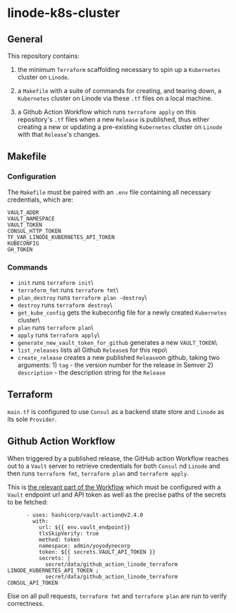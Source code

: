 # linode-k8s-cluster

## General

This repository contains:

1) the minimum `Terraform` scaffolding necessary to spin up a `Kubernetes` cluster on `Linode`.

1) a `Makefile` with a suite of commands for creating, and tearing down, a `Kubernetes` cluster on Linode via these `.tf` files on a local machine.

2) a Github Action Workflow which runs `terraform apply` on this repository's `.tf` files when a new `Release` is published, thus either creating a new or updating a pre-existing `Kubernetes` cluster on `Linode` with that `Release`'s changes.

## Makefile

### Configuration

The `Makefile` must be paired with an `.env` file containing all necessary credentials, which are:

`VAULT_ADDR`\
`VAULT_NAMESPACE`\
`VAULT_TOKEN`\
`CONSUL_HTTP_TOKEN`\
`TF_VAR_LINODE_KUBERNETES_API_TOKEN`\
`KUBECONFIG`\
`GH_TOKEN`

### Commands 

- `init` runs `terraform init`\
- `terraform_fmt` runs `terraform fmt`\
- `plan_destroy` runs `terraform plan -destroy`\
- `destroy` runs `terraform destroy`\
- `get_kube_config` gets the kubeconfig file for a newly created `Kubernetes` cluster\
- `plan` runs `terraform plan`\
- `apply` runs `terraform apply`\
- `generate_new_vault_token_for_github` generates a new `VAULT_TOKEN`\
- `list_releases` lists all Github `Release`s for this repo\
- `create_release` creates a new published `Release`on github, taking two arguments: 1) `tag` - the version number for the release in Semver 2) `description` - the description string for the `Release`

## Terraform

`main.tf` is configured to use `Consul` as a backend state store and `Linode` as its sole `Provider`.

## Github Action Workflow

When triggered by a published release, the GitHub action Workflow reaches out to a `Vault` server to retrieve credentials for both `Consul` nd `Linode` and then runs `terraform fmt`, `terraform plan` and `terraform apply`.

This is [the relevant part of the Workflow](https://github.com/mtphil/linode-k8s-cluster/blob/main/.github/workflows/terraform-apply.yaml) which must be configured with a `Vault` endpoint url and API token as well as the precise paths of the secrets to be fetched: 

```
      - uses: hashicorp/vault-action@v2.4.0
        with:
          url: ${{ env.vault_endpoint}}
          tlsSkipVerify: true
          method: token
          namespace: admin/yoyodynecorp
          token: ${{ secrets.VAULT_API_TOKEN }}
          secrets: |
            secret/data/github_action_linode_terraform LINODE_KUBERNETES_API_TOKEN ;
            secret/data/github_action_linode_terraform CONSUL_API_TOKEN
```            

Else on all pull requests, `terraform fmt` and `terraform plan` are run to verify correctness.
